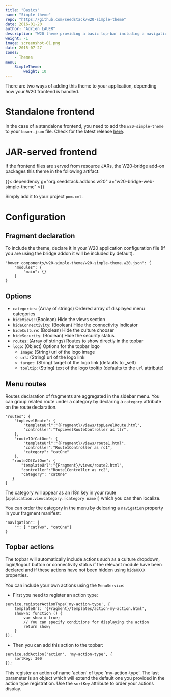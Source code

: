 ```yaml
---
title: "Basics"
name: "Simple theme"
repo: "https://github.com/seedstack/w20-simple-theme"
date: 2016-01-20
author: "Adrien LAUER"
description: "W20 theme providing a basic top-bar including a navigation menu and standard application controls."
weight: -1
image: screenshot-01.png
date: 2015-07-27
zones:
    - Themes
menu:
    SimpleTheme:
        weight: 10
---
```


There are two ways of adding this theme to your application, depending how your W20 frontend is handled.

# Standalone frontend

In the case of a standalone frontend, you need to add the `w20-simple-theme` to your `bower.json` file. Check for the latest release [here](https://github.com/seedstack/w20-simple-theme/releases).

# JAR-served frontend

If the frontend files are served from resource JARs, the W20-bridge add-on packages this theme in the following artifact:
 
{{< dependency g="org.seedstack.addons.w20" a="w20-bridge-web-simple-theme" >}}

Simply add it to your project `pom.xml`.

# Configuration

## Fragment declaration

To include the theme, declare it in your W20 application configuration file (If you are using the bridge addon it will be included by default).

```
"bower_components/w20-simple-theme/w20-simple-theme.w20.json": {
    "modules": {
        "main": {}
    }
}
```

## Options

* `categories`: (Array of strings)  Ordered array of displayed menu categories
* `hideViews`: (Boolean) Hide the views section
* `hideConnectivity`: (Boolean) Hide the connectivity indicator
* `hideCulture`: (Boolean) Hide the culture chooser
* `hideSecurity`: (Boolean) Hide the security status
* `routes`: (Array of strings) Routes to show directly in the topbar
* `logo`: (Object) Options for the topbar logo
    * `ìmage`: (String) url of the logo image
    * `url`: (String) url of the logo link
    * `target`: (String) target of the logo link (defaults to _self)
    * `tooltip`: (String) text of the logo tooltip (defaults to the `url` attribute)

## Menu routes

Routes declaration of fragments are aggregated in the sidebar menu. You can group related route under a category by declaring a `category` attribute on the route declaration.

```
"routes": {
    "topLevelRoute": {
        "templateUrl":"{Fragment}/views/topLevelRoute.html",
        "controller":"TopLevelRouteController as tlr",
    },
    "route1OfCatOne": {
        "templateUrl":"{Fragment}/views/route1.html",
        "controller":"Route1Controller as rc1",
        "category": "catOne"
    },
   "route2OfCatOne": {
       "templateUrl":"{Fragment}/views/route2.html",
       "controller":"Route1Controller as rc2",
       "category": "catOne"
   }
}
```

The category will appear as an i18n key in your route (`application.viewcategory.[category name]`) which you can
then localize.

You can order the category in the menu by delcaring a `navigation` property in your fragment manifest:

```
"navigation": {
    "": [ "catTwo", "catOne"]
}
```

## Topbar actions

The topbar will automatically include actions such as a culture dropdown, login/logout button or connectivity status if 
the relevant module have been declared and if these actions have not been hidden using `hideXXXX` properties.

You can include your own actions using the `MenuService`:

* First you need to register an action type:

```
service.registerActionType('my-action-type', {
    templateUrl: '{Fragment}/templates/action-my-action.html',
    showFn: function () {
        var show = true;
        // You can specify conditions for displaying the action
        return show;
    }
});
```

* Then you can add this action to the topbar:

```
service.addAction('action', 'my-action-type', {
    sortKey: 300
});
```

This register an action of name 'action' of type 'my-action-type'. The last parameter is an
object which will extend the default one you provided in the action type registration. Use
the `sortKey` attribute to order your actions display.
